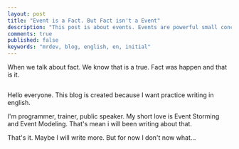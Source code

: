 ```yaml
---
layout: post
title: "Event is a Fact. But Fact isn't a Event"
description: "This post is about events. Events are powerful small concept to have information."
comments: true
published: false
keywords: "mrdev, blog, english, en, initial"
---
```


When we talk about fact. We know that is a true. Fact was happen and that is it.


## 

Hello everyone. This blog is created because I want practice writing in english. 

I'm programmer, trainer, public speaker. My short love is Event Storming and Event Modeling.
That's mean i will been writing about that.

That's it. Maybe I will write more. But for now I don't now what...
